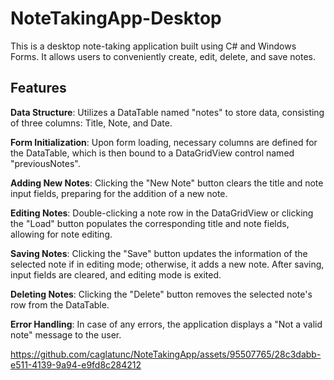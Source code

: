 # NoteTakingApp-Desktop

This is a desktop note-taking application built using C# and Windows Forms. It allows users to conveniently create, edit, delete, and save notes.

## Features
**Data Structure**: Utilizes a DataTable named "notes" to store data, consisting of three columns: Title, Note, and Date.

**Form Initialization**: Upon form loading, necessary columns are defined for the DataTable, which is then bound to a DataGridView control named "previousNotes".

**Adding New Notes**: Clicking the "New Note" button clears the title and note input fields, preparing for the addition of a new note.

**Editing Notes**: Double-clicking a note row in the DataGridView or clicking the "Load" button populates the corresponding title and note fields, allowing for note editing.

**Saving Notes**: Clicking the "Save" button updates the information of the selected note if in editing mode; otherwise, it adds a new note. After saving, input fields are cleared, and editing mode is exited.

**Deleting Notes**: Clicking the "Delete" button removes the selected note's row from the DataTable.

**Error Handling**: In case of any errors, the application displays a "Not a valid note" message to the user.

https://github.com/caglatunc/NoteTakingApp/assets/95507765/28c3dabb-e511-4139-9a94-e9fd8c284212

